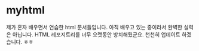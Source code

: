 # myhtml
제가 혼자 배우면서 연습한 html 문서들입니다. 아직 배우고 있는 중이라서 완벽한 실력은 아닙니다.
HTML 레포지트리를 너무 오랫동안 방치해뒀군요. 천천히 업데이트 하겠습니다. ㅎㅎ
